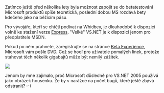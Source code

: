 <!-- dcterms:identifier = aspnetcz#34 -->
<!-- dcterms:title = Chcete Visual Studio 2005 Beta 2 bez stahování? -->
<!-- dcterms:abstract = V rámci programu Beta Experience si ho můžete nechat poslat na DVD -->
<!-- np9:categoryId = 1 -->
<!-- x4w:category = Tipy, triky -->
<!-- np9:authorId = 1 -->
<!-- np9:authorEmail = michal.valasek@altairis.cz -->
<!-- dcterms:creator = Michal Altair Valášek -->
<!-- dcterms:created = 2005-04-29T15:25:34.64+02:00 -->
<!-- dcterms:dateAccepted = 2005-04-29T15:25:34.64+02:00 -->

Zatímco ještě před několika lety byla možnost zapojit se do betatestování Microsoft produktů spíše teoretická, poslední dobou MS rozdává bety kdečeho jako na běžícím pásu.

Pro vývojáře, kteří se chtějí podívat na Whidbey, je dlouhodobě k dispozici volně ke stažení verze [Express](http://lab.msdn.microsoft.com/express/). "Velké" VS.NET je k dispozici jenom pro předplatitele MSDN.

Pokud po něm prahnete, zaregistrujte se na stránce [Beta Experience](http://www.microsoft.com/emea/msdn/betaexperience/cscz/), Microsoft vám pošle DVD. Což se hodí pro uživatele pomalých linek, protože stahovat těch několik gigabajtů může být nemilý zážitek.

[![](https://www.cdn.altairis.cz/Blog/2005/20050429-betaexperience.jpg)](http://www.microsoft.com/emea/msdn/betaexperience/cscz/)

Jenom by mne zajímalo, proč Microsoft důsledně pro VS.NET 2005 používá jako obrázek housenku. Že by v narážce na počet bugů, které ještě zbývá odstranit? :-)